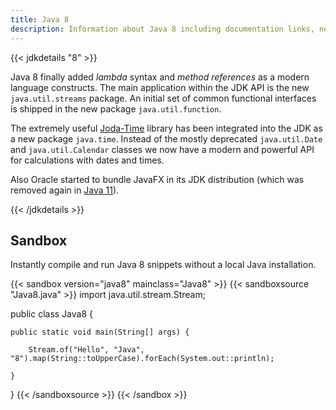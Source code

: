 ```yaml
---
title: Java 8
description: Information about Java 8 including documentation links, new APIs, added features and download options.
---
```


{{< jdkdetails "8" >}}

Java 8 finally added *lambda* syntax and *method references* as a modern language
constructs. The main application within the JDK API is the new `java.util.streams`
package. An initial set of common functional interfaces is shipped in the new
package `java.util.function`.

The extremely useful [Joda-Time](https://www.joda.org/joda-time/) library has been
integrated into the JDK as a new package `java.time`. Instead of the mostly deprecated
`java.util.Date` and `java.util.Calendar` classes we now have a modern and powerful API
for calculations with dates and times.

Also Oracle started to bundle JavaFX in its JDK distribution (which was removed
again in [Java 11](../11/)).

{{< /jdkdetails >}}


## Sandbox

Instantly compile and run Java 8 snippets without a local Java installation.

{{< sandbox version="java8" mainclass="Java8" >}}
{{< sandboxsource "Java8.java" >}}
import java.util.stream.Stream;

public class Java8 {

    public static void main(String[] args) {

        Stream.of("Hello", "Java", "8").map(String::toUpperCase).forEach(System.out::println);

    }

}
{{< /sandboxsource >}}
{{< /sandbox >}}
